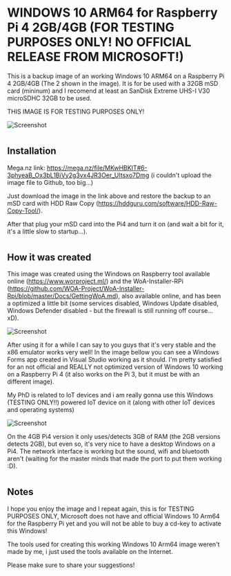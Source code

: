 #
# WINDOWS 10 ARM64 for Raspberry Pi 4 2GB/4GB (FOR TESTING PURPOSES ONLY! NO OFFICIAL RELEASE FROM MICROSOFT!)

This is a backup image of an working Windows 10 ARM64 on a Raspberry Pi 4 2GB/4GB (The 2 shown in the image). It is for be used with a 32GB mSD card (mininum) and I recomend at least an SanDisk Extreme UHS-I V30 microSDHC 32GB to be used. 

THIS IMAGE IS FOR TESTING PURPOSES ONLY!

![Screenshot](https://i.ibb.co/jMg1cX7/125549229-379558340051436-1087247185212036840-n.jpg)

#
#
## Installation

  Mega.nz link: https://mega.nz/file/MKwHBKIT#6-3phyeaB_Ox3bL1BiVy2g3vx4JR3Oer_UItsxo7Dmg (i couldn't upload the image file to Github, too big...)

Just download the image in the link above and restore the backup to an mSD card with HDD Raw Copy (https://hddguru.com/software/HDD-Raw-Copy-Tool/).

After that plug your mSD card into the Pi4 and turn it on (and wait a bit for it, it's a little slow to startup...).

#
#
## How it was created

This image was created using the Windows on Raspberry tool available online (https://www.worproject.ml/) and the WoA-Installer-RPi (https://github.com/WOA-Project/WoA-Installer-Rpi/blob/master/Docs/GettingWoA.md), also available online, and has been a optimized a little bit (some services disabled, Windows Update disabled, Windows Defender disabled - but the firewall is still running off course... xD).

![Screenshot](https://i.ibb.co/Fn6TCfX/wor.jpg)

After using it for a while I can say to you guys that it's very stable and the x86 emulator works very well! In the image bellow you can see a Windows Forms app created in Visual Studio working as it should. I'm pretty satisfied for an not official and REALLY not optimized version of Windows 10 working on a Raspberry Pi 4 (it also works on the Pi 3, but it must be with an different image).

My PhD is related to IoT devices and i am really gonna use this Windows (TESTING ONLY!!) powered IoT device on it (along with other IoT devices and operating systems)

![Screenshot](https://i.ibb.co/BwxSvcH/123468020-360182455214655-664611567063342127-n.png)

On the 4GB Pi4 version it only uses/detects 3GB of RAM (the 2GB versions detects 2GB), but even so, it's very nice to have a desktop Windows on a Pi4. The network interface is working but the sound, wifi and bluetooth aren't (waiting for the master minds that made the port to put them working :D).

#
#
## Notes

I hope you enjoy the image and I repeat again, this is for TESTING PURPOSES ONLY, Microsoft does not have and official Windows 10 Arm64 for the Raspberry Pi yet and you will not be able to buy a cd-key to activate this Windows!

The tools used for creating this working Windows 10 Arm64 image weren't made by me, i just used the tools available on the Internet.


Please make sure to share your suggestions!
